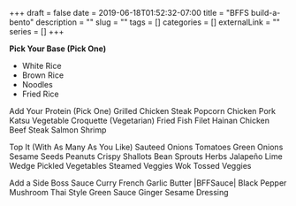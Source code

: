 +++
draft = false
date = 2019-06-18T01:52:32-07:00
title = "BFFS build-a-bento"
description = ""
slug = ""
tags = []
categories = []
externalLink = ""
series = []
+++



**Pick Your Base (Pick One)**
* White Rice
* Brown Rice
* Noodles
* Fried Rice

Add Your Protein (Pick One)
Grilled Chicken Steak
Popcorn Chicken
Pork Katsu
Vegetable Croquette (Vegetarian)
Fried Fish Filet
Hainan Chicken
Beef Steak
Salmon
Shrimp

Top It (With As Many As You Like)
Sauteed Onions
Tomatoes
Green Onions
Sesame Seeds
Peanuts
Crispy Shallots
Bean Sprouts
Herbs
Jalapeño
Lime Wedge
Pickled Vegetables
Steamed Veggies
Wok Tossed Veggies

Add a Side Boss Sauce
Curry
French Garlic Butter |BFFSauce|
Black Pepper
Mushroom
Thai Style Green Sauce
Ginger Sesame Dressing
